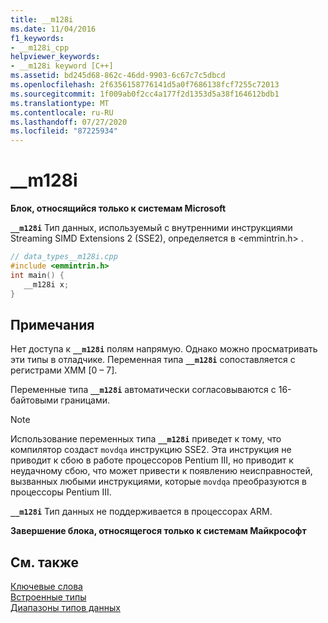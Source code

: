 ```yaml
---
title: __m128i
ms.date: 11/04/2016
f1_keywords:
- __m128i_cpp
helpviewer_keywords:
- __m128i keyword [C++]
ms.assetid: bd245d68-862c-46dd-9903-6c67c7c5dbcd
ms.openlocfilehash: 2f6356158776141d5a0f7686138fcf7255c72013
ms.sourcegitcommit: 1f009ab0f2cc4a177f2d1353d5a38f164612bdb1
ms.translationtype: MT
ms.contentlocale: ru-RU
ms.lasthandoff: 07/27/2020
ms.locfileid: "87225934"
---
```

# <a name="__m128i"></a>__m128i

**Блок, относящийся только к системам Microsoft**

**`__m128i`** Тип данных, используемый с внутренними инструкциями Streaming SIMD Extensions 2 (SSE2), определяется в \<emmintrin.h> .

```cpp
// data_types__m128i.cpp
#include <emmintrin.h>
int main() {
   __m128i x;
}
```

## <a name="remarks"></a>Примечания

Нет доступа к **`__m128i`** полям напрямую. Однако можно просматривать эти типы в отладчике. Переменная типа **`__m128i`** сопоставляется с регистрами XMM [0 – 7].

Переменные типа **`__m128i`** автоматически согласовываются с 16-байтовыми границами.

> [!NOTE]
> Использование переменных типа **`__m128i`** приведет к тому, что компилятор создаст `movdqa` инструкцию SSE2. Эта инструкция не приводит к сбою в работе процессоров Pentium III, но приводит к неудачному сбою, что может привести к появлению неисправностей, вызванных любыми инструкциями, которые `movdqa` преобразуются в процессоры Pentium III.

**`__m128i`** Тип данных не поддерживается в процессорах ARM.

**Завершение блока, относящегося только к системам Майкрософт**

## <a name="see-also"></a>См. также

[Ключевые слова](../cpp/keywords-cpp.md)<br/>
[Встроенные типы](../cpp/fundamental-types-cpp.md)<br/>
[Диапазоны типов данных](../cpp/data-type-ranges.md)
